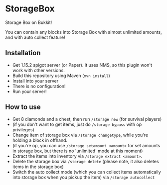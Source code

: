 # StorageBox
Storage Box on Bukkit!

You can contain any blocks into Storage Box with almost unlimited amounts, and with auto collect feature!

## Installation
- Get 1.15.2 spigot server (or Paper). It uses NMS, so this plugin won't work with other versions.
- Build this repository using Maven (`mvn install`)
- Install into your server
- There is no configuration!
- Run your server!

## How to use
- Get 8 diamonds and a chest, then run `/storage new` (for survival players)
- (if you don't want to get items, just do `/storage bypass` with op privileges)
- Change item of storage box via `/storage changetype`, while you're holding a block in offhand.
- (if you're op, you can use `/storage setamount <amount>` for set amounts in storage box, but there is no 'unlimited' mode at this moment)
- Extract the items into inventory via `/storage extract <amount>`.
- Delete the storage box via `/storage delete` (please note, it also deletes items in the storage box)
- Switch the auto collect mode (which you can collect items automatically into storage box when you pickup the item) via `/storage autocollect`
